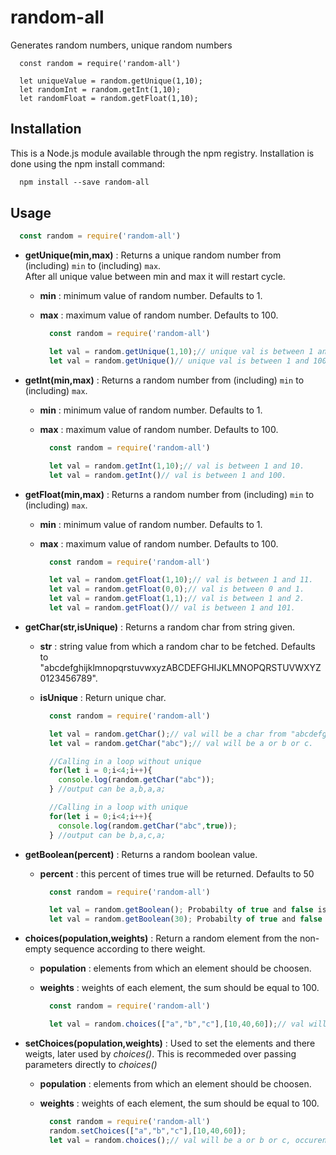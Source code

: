 # random-all
Generates random numbers, unique random numbers
```mardown
  const random = require('random-all')
  
  let uniqueValue = random.getUnique(1,10);
  let randomInt = random.getInt(1,10);
  let randomFloat = random.getFloat(1,10);
```

## Installation
This is a Node.js module available through the npm registry.
Installation is done using the npm install command:
```markdown
  npm install --save random-all
```

## Usage
  ```javascript
    const random = require('random-all')
  ```
*  **getUnique(min,max)** : Returns a unique random number from (including) `min` to (including) `max`.  
   After all unique value between min and max it will restart cycle.
   * **min** : minimum value of random number. Defaults to 1.
   * **max** : maximum value of random number. Defaults to 100.
          
      ```javascript
        const random = require('random-all')

        let val = random.getUnique(1,10);// unique val is between 1 and 10.
        let val = random.getUnique()// unique val is between 1 and 100.

      ```

*  **getInt(min,max)** : Returns a random number from (including) `min` to (including) `max`.
      * **min** : minimum value of random number. Defaults to 1.
      * **max** : maximum value of random number. Defaults to 100.
          
          ```javascript
            const random = require('random-all')

            let val = random.getInt(1,10);// val is between 1 and 10.
            let val = random.getInt()// val is between 1 and 100.

          ```

*  **getFloat(min,max)** : 
      Returns a random number from (including) `min` to (including) `max`.
      * **min** : minimum value of random number. Defaults to 1.
      * **max** : maximum value of random number. Defaults to 100.
  
          ```javascript
            const random = require('random-all')

            let val = random.getFloat(1,10);// val is between 1 and 11.
            let val = random.getFloat(0,0);// val is between 0 and 1.
            let val = random.getFloat(1,1);// val is between 1 and 2.
            let val = random.getFloat()// val is between 1 and 101.

          ```

*  **getChar(str,isUnique)** : 
      Returns a random char from string given.
      * **str** : string value from which a random char to be fetched. Defaults to "abcdefghijklmnopqrstuvwxyzABCDEFGHIJKLMNOPQRSTUVWXYZ0123456789".
      * **isUnique** : Return unique char. 
  
          ```javascript
            const random = require('random-all')

            let val = random.getChar();// val will be a char from "abcdefghijklmnopqrstuvwxyzABCDEFGHIJKLMNOPQRSTUVWXYZ0123456789"
            let val = random.getChar("abc");// val will be a or b or c.

            //Calling in a loop without unique
            for(let i = 0;i<4;i++){
              console.log(random.getChar("abc"));
            } //output can be a,b,a,a;

            //Calling in a loop with unique
            for(let i = 0;i<4;i++){
              console.log(random.getChar("abc",true));
            } //output can be b,a,c,a;

          ```

*  **getBoolean(percent)** : 
      Returns a random boolean value.
      * **percent** : this percent of times true will be returned. Defaults to 50
  
          ```javascript
            const random = require('random-all')

            let val = random.getBoolean(); Probabilty of true and false is 50
            let val = random.getBoolean(30); Probabilty of true and false is 30 and 70 repectively.

          ```

*  **choices(population,weights)** : 
      Return a random element from the non-empty sequence according to there weight. 
      * **population** : elements from which an element should be choosen.
      * **weights** : weights of each element, the sum should be equal to 100.
          
          ```javascript
            const random = require('random-all')

            let val = random.choices(["a","b","c"],[10,40,60]);// val will be a or b or c, occurence would be based on there weights
          ```
*  **setChoices(population,weights)** : 
      Used to set the elements and there weigts, later used by *choices()*. This is recommeded over passing parameters directly to *choices()*
      * **population** : elements from which an element should be choosen.
      * **weights** : weights of each element, the sum should be equal to 100.
  
          ```javascript
            const random = require('random-all')
            random.setChoices(["a","b","c"],[10,40,60]);
            let val = random.choices();// val will be a or b or c, occurence would be based on there weights.
          ```